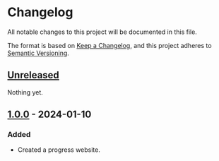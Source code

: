 # Changelog

All notable changes to this project will be documented in this file.

The format is based on [Keep a Changelog](https://keepachangelog.com/en/1.0.0/),
and this project adheres to [Semantic Versioning](https://semver.org/spec/v2.0.0.html).

## [Unreleased]

Nothing yet.

## [1.0.0] - 2024-01-10

### Added

- Created a progress website.

[unreleased]: https://github.com/SkillCraftRPG/www/compare/v1.0.0...HEAD
[1.0.0]: https://github.com/SkillCraftRPG/www/releases/tag/v1.0.0

